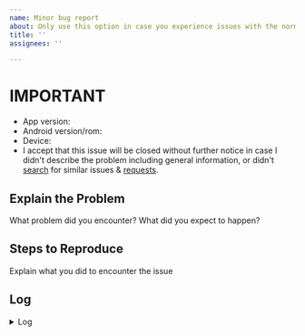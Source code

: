 ```yaml
---
name: Minor bug report
about: Only use this option in case you experience issues with the normal 'Bug report' option
title: ''
assignees: ''

---
```


# IMPORTANT
* App version: 
* Android version/rom: 
* Device: 
* I accept that this issue will be closed without further notice in case I didn't describe the problem including general information, or didn't [search](https://github.com/gsantner/markor/issues?q=) for similar issues & [requests](https://github.com/gsantner/markor/discussions?discussions_q=).

## Explain the Problem
What problem did you encounter? What did you expect to happen?

## Steps to Reproduce
Explain what you did to encounter the issue


## Log
<details>
<summary>Log</summary>

```
Paste log here
```
</details>
